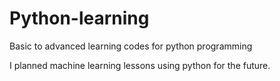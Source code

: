 # Python-learning
<p>Basic to advanced learning codes for python programming</p>
I planned machine learning lessons using python for the future.
